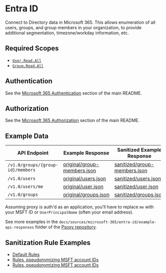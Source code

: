 # Entra ID

Connect to Directory data in Microsoft 365. This allows enumeration of all users, groups, and group
members in your organization, to provide additional segmentation, timezone/workday information, etc.

## Required Scopes
- [`User.Read.All`](https://learn.microsoft.com/en-us/graph/permissions-reference#userreadall)
- [`Group.Read.All`](https://learn.microsoft.com/en-us/graph/permissions-reference#userreadall)

## Authentication

See the [Microsoft 365 Authentication](../README.md#authentication) section of the main README.

## Authorization

See the [Microsoft 365 Authorization](../README.md#authorization) section of the main README.

## Example Data

| API Endpoint | Example Response                                                             | Sanitized Example Response |
| --- |------------------------------------------------------------------------------| --- |
| `/v1.0/groups/{group-id}/members` | [original/group-members.json](example-api-responses/original/group-members.json) | [sanitized/group-members.json](example-api-responses/sanitized/group-members.json) |
| `/v1.0/users` | [original/users.json](example-api-responses/original/users.json)             | [sanitized/users.json](example-api-responses/sanitized/users.json) |
| `/v1.0/users/me` | [original/user.json](example-api-responses/original/user.json)              | [sanitized/user.json](example-api-responses/sanitized/user.json) |
| `/v1.0/groups` | [original/groups.json](example-api-responses/original/groups.json)          | [sanitized/groups.json](example-api-responses/sanitized/groups.json) |


Assuming proxy is auth'd as an application, you'll have to replace `me` with your MSFT ID or
`UserPrincipalName` (often your email address).

See more examples in the `docs/sources/microsoft-365/entra-id/example-api-responses` folder
of the [Psoxy repository](https://github.com/Worklytics/psoxy).

## Sanitization Rule Examples

- [Default Rules](entra-id.yaml)
- [Rules, pseudonymizing MSFT account IDs](entra-id_no-app-ids.yaml)
- [Rules, pseudonymizing MSFT account IDs](entra-id_no-app-ids_no-orig.yaml)

